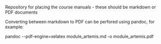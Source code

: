 Repository for placing the course manuals - these should be markdown or PDF documents


Converting between markdown to PDF can be perfored using pandoc, for example:

pandoc --pdf-engine=xelatex module_artemis.md -o module_artemis.pdf
